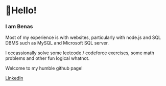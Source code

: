 <h1>👋Hello!</h1>
<h3>I am Benas</h3>
<p>Most of my experience is with websites, particularly with node.js and SQL DBMS such as MySQL and Microsoft SQL server.</p>
<p>I occassionally solve some leetcode / codeforce exercises, some math problems and other fun logical whatnot.</p>
<p>Welcome to my humble github page!</p>


<a href="https://www.linkedin.com/in/benas-ku%C4%8Dinskas-376045212/">LinkedIn</a>
